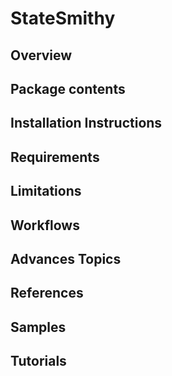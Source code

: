 # StateSmithy

## Overview

## Package contents

## Installation Instructions

## Requirements

## Limitations

## Workflows

## Advances Topics

## References

## Samples

## Tutorials